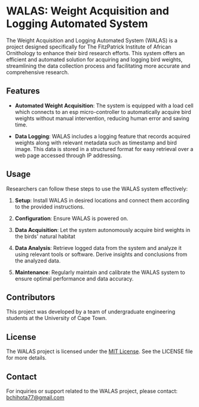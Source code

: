 # WALAS: Weight Acquisition and Logging Automated System

The Weight Acquisition and Logging Automated System (WALAS) is a project designed specifically for The FitzPatrick Institute of African Ornithology to enhance their bird research efforts. This system offers an efficient and automated solution for acquiring and logging bird weights, streamlining the data collection process and facilitating more accurate and comprehensive research.

## Features

- **Automated Weight Acquisition**: The system is equipped with a load cell which connects to an esp micro-controller to automatically acquire bird weights without manual intervention, reducing human error and saving time.
  
- **Data Logging**: WALAS includes a logging feature that records acquired weights along with relevant metadata such as timestamp and bird image. This data is stored in a structured format for easy retrieval over a web page accessed through IP addressing.



## Usage

Researchers can follow these steps to use the WALAS system effectively:

1. **Setup**: Install WALAS in desired locations and connect them according to the provided instructions.

2. **Configuration**: Ensure WALAS is powered on.

3. **Data Acquisition**: Let the system autonomously acquire bird weights in the birds' natural habitat

4. **Data Analysis**: Retrieve logged data from the system and analyze it using relevant tools or software. Derive insights and conclusions from the analyzed data.

5. **Maintenance**: Regularly maintain and calibrate the WALAS system to ensure optimal performance and data accuracy.

## Contributors

This project was developed by a team of undergraduate engineering students at the University of Cape Town.

## License

The WALAS project is licensed under the [MIT License](LICENSE). See the LICENSE file for more details.

## Contact

For inquiries or support related to the WALAS project, please contact:
bchihota77@gmail.com
